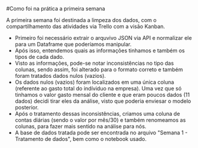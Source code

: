 #Como foi na prática a primeira semana

A primeira semana foi destinada a limpeza dos dados, com o compartilhamento das atividades via Trello com a visão Kanban. 

- Primeiro foi necessário extrair o arquvivo JSON via API e normalizar ele para um Dataframe que poderíamos manipular.
- Após isso, entendemos quais as informações tinhamos e também os tipos de cada dado.
- Visto as informações, pode-se notar inconsistências no tipo das colunas, sendo assim, foi alterado para o formato correto e também foram tratados dados nulos (vazios).
- Os dados nulos (vazios) foram localizados em uma única coluna (referente ao gasto total do indíviduo na empresa). Uma vez que só tinhamos o valor gasto mensal do cliente e que eram poucos dados (11 dados) decidi tirar eles da análise, visto que poderia enviesar o modelo posterior.
- Após o tratamento dessas inconsistências, criamos uma coluna de contas diárias (sendo o valor por mês/30) e também renomeamos as colunas, para fazer mais sentido na análise para nós.
- A base de dados tratada pode ser encontrada no arquivo "Semana 1 - Tratamento de dados", bem como o notebook usado.
